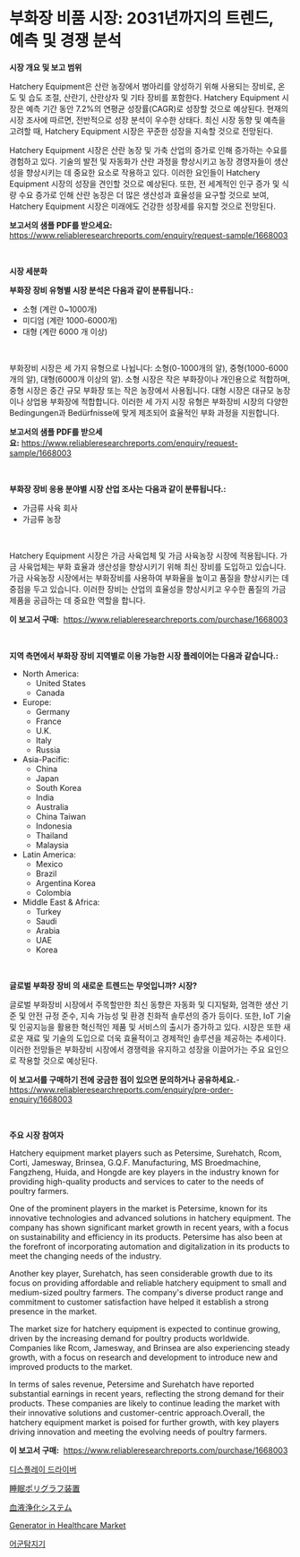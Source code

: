 <p><h1>부화장 비품 시장: 2031년까지의 트렌드, 예측 및 경쟁 분석</h1></p><p><strong>시장 개요 및 보고 범위</strong></p>
<p><p>Hatchery Equipment은 산란 농장에서 병아리를 양성하기 위해 사용되는 장비로, 온도 및 습도 조절, 산란기, 산란상자 및 기타 장비를 포함한다. Hatchery Equipment 시장은 예측 기간 동안 7.2%의 연평균 성장률(CAGR)로 성장할 것으로 예상된다. 현재의 시장 조사에 따르면, 전반적으로 성장 분석이 우수한 상태다. 최신 시장 동향 및 예측을 고려할 때, Hatchery Equipment 시장은 꾸준한 성장을 지속할 것으로 전망된다.</p><p>Hatchery Equipment 시장은 산란 농장 및 가축 산업의 증가로 인해 증가하는 수요를 경험하고 있다. 기술의 발전 및 자동화가 산란 과정을 향상시키고 농장 경영자들이 생산성을 향상시키는 데 중요한 요소로 작용하고 있다. 이러한 요인들이 Hatchery Equipment 시장의 성장을 견인할 것으로 예상된다. 또한, 전 세계적인 인구 증가 및 식량 수요 증가로 인해 산란 농장은 더 많은 생산성과 효율성을 요구할 것으로 보여, Hatchery Equipment 시장은 미래에도 건강한 성장세를 유지할 것으로 전망된다.</p></p>
<p><strong>보고서의 샘플 PDF를 받으세요:</strong> <a href="https://www.reliableresearchreports.com/enquiry/request-sample/1668003">https://www.reliableresearchreports.com/enquiry/request-sample/1668003</a></p>
<p>&nbsp;</p>
<p><strong>시장 세분화</strong></p>
<p><strong>부화장 장비 유형별 시장 분석은 다음과 같이 분류됩니다.:</strong></p>
<p><ul><li>소형 (계란 0~1000개)</li><li>미디엄 (계란 1000-6000개)</li><li>대형 (계란 6000 개 이상)</li></ul></p>
<p>&nbsp;</p>
<p><p>부화장비 시장은 세 가지 유형으로 나뉩니다: 소형(0-1000개의 알), 중형(1000-6000개의 알), 대형(6000개 이상의 알). 소형 시장은 작은 부화장이나 개인용으로 적합하며, 중형 시장은 중간 규모 부화장 또는 작은 농장에서 사용됩니다. 대형 시장은 대규모 농장이나 상업용 부화장에 적합합니다. 이러한 세 가지 시장 유형은 부화장비 시장의 다양한 Bedingungen과 Bedürfnisse에 맞게 제조되어 효율적인 부화 과정을 지원합니다.</p></p>
<p><strong>보고서의 샘플 PDF를 받으세요:</strong>&nbsp;<a href="https://www.reliableresearchreports.com/enquiry/request-sample/1668003">https://www.reliableresearchreports.com/enquiry/request-sample/1668003</a></p>
<p>&nbsp;</p>
<p><strong> 부화장 장비 응용 분야별 시장 산업 조사는 다음과 같이 분류됩니다.:</strong></p>
<p><ul><li>가금류 사육 회사</li><li>가금류 농장</li></ul></p>
<p>&nbsp;</p>
<p><p>Hatchery Equipment 시장은 가금 사육업체 및 가금 사육농장 시장에 적용됩니다. 가금 사육업체는 부화 효율과 생산성을 향상시키기 위해 최신 장비를 도입하고 있습니다. 가금 사육농장 시장에서는 부화장비를 사용하여 부화율을 높이고 품질을 향상시키는 데 중점을 두고 있습니다. 이러한 장비는 산업의 효율성을 향상시키고 우수한 품질의 가금제품을 공급하는 데 중요한 역할을 합니다.</p></p>
<p><strong>이 보고서 구매:</strong>&nbsp; <a href="https://www.reliableresearchreports.com/purchase/1668003">https://www.reliableresearchreports.com/purchase/1668003</a></p>
<p>&nbsp;</p>
<p><strong>지역 측면에서 부화장 장비 지역별로 이용 가능한 시장 플레이어는 다음과 같습니다.:</strong></p>
<p><ul>
    <li>
        North America:
        <ul>
            <li>United States</li>
            <li>Canada</li>
        </ul>
    </li>
    <li>
        Europe:
        <ul>
            <li>Germany</li>
            <li>France</li>
            <li>U.K.</li>
            <li>Italy</li>
            <li>Russia</li>
        </ul>
    </li>
    <li>
        Asia-Pacific:
        <ul>
            <li>China</li>
            <li>Japan</li>
            <li>South Korea</li>
            <li>India</li>
            <li>Australia</li>
            <li>China Taiwan</li>
            <li>Indonesia</li>
            <li>Thailand</li>
            <li>Malaysia</li>
        </ul>
    </li>
    <li>
        Latin America:
        <ul>
            <li>Mexico</li>
            <li>Brazil</li>
            <li>Argentina Korea</li>
            <li>Colombia</li>
        </ul>
    </li>
    <li>
        Middle East & Africa:
        <ul>
            <li>Turkey</li>
            <li>Saudi</li>
            <li>Arabia</li>
            <li>UAE</li>
            <li>Korea</li>
        </ul>
    </li>
    </ul></p>
<p>&nbsp;</p>
<p><strong>글로벌 부화장 장비 의 새로운 트렌드는 무엇입니까? 시장?</strong></p>
<p><p>글로벌 부화장비 시장에서 주목할만한 최신 동향은 자동화 및 디지털화, 엄격한 생산 기준 및 안전 규정 준수, 지속 가능성 및 환경 친화적 솔루션의 증가 등이다. 또한, IoT 기술 및 인공지능을 활용한 혁신적인 제품 및 서비스의 출시가 증가하고 있다. 시장은 또한 새로운 재료 및 기술의 도입으로 더욱 효율적이고 경제적인 솔루션을 제공하는 추세이다. 이러한 전망들은 부화장비 시장에서 경쟁력을 유지하고 성장을 이끌어가는 주요 요인으로 작용할 것으로 예상된다.</p></p>
<p><strong>이 보고서를 구매하기 전에 궁금한 점이 있으면 문의하거나 공유하세요.</strong>- <a href="https://www.reliableresearchreports.com/enquiry/pre-order-enquiry/1668003">https://www.reliableresearchreports.com/enquiry/pre-order-enquiry/1668003</a></p>
<p>&nbsp;</p>
<p><strong>주요 시장 참여자</strong></p>
<p><p>Hatchery equipment market players such as Petersime, Surehatch, Rcom, Corti, Jamesway, Brinsea, G.Q.F. Manufacturing, MS Broedmachine, Fangzheng, Huida, and Hongde are key players in the industry known for providing high-quality products and services to cater to the needs of poultry farmers.</p><p>One of the prominent players in the market is Petersime, known for its innovative technologies and advanced solutions in hatchery equipment. The company has shown significant market growth in recent years, with a focus on sustainability and efficiency in its products. Petersime has also been at the forefront of incorporating automation and digitalization in its products to meet the changing needs of the industry.</p><p>Another key player, Surehatch, has seen considerable growth due to its focus on providing affordable and reliable hatchery equipment to small and medium-sized poultry farmers. The company's diverse product range and commitment to customer satisfaction have helped it establish a strong presence in the market.</p><p>The market size for hatchery equipment is expected to continue growing, driven by the increasing demand for poultry products worldwide. Companies like Rcom, Jamesway, and Brinsea are also experiencing steady growth, with a focus on research and development to introduce new and improved products to the market.</p><p>In terms of sales revenue, Petersime and Surehatch have reported substantial earnings in recent years, reflecting the strong demand for their products. These companies are likely to continue leading the market with their innovative solutions and customer-centric approach.Overall, the hatchery equipment market is poised for further growth, with key players driving innovation and meeting the evolving needs of poultry farmers.</p></p>
<p><strong>이 보고서 구매:</strong>&nbsp;&nbsp;<a href="https://www.reliableresearchreports.com/purchase/1668003">https://www.reliableresearchreports.com/purchase/1668003</a></p>
<p><p><a href="https://medium.com/@gummibear5656757/%EB%94%94%EC%8A%A4%ED%94%8C%EB%A0%88%EC%9D%B4-%EB%93%9C%EB%9D%BC%EC%9D%B4%EB%B2%84-%EC%8B%9C%EC%9E%A5-%EB%B6%84%EC%84%9D-cagr-%EC%8B%9C%EC%9E%A5-%EC%84%B8%EB%B6%84%ED%99%94-%EB%B0%8F-%EC%84%B8%EA%B3%84%EC%A0%81-%EC%82%B0%EC%97%85-%EC%A0%84%EB%A7%9D-de70e401869a">디스플레이 드라이버</a></p><p><a href="https://medium.com/@josephee58/%E3%83%9D%E3%83%AA%E3%82%BD%E3%83%A0%E3%83%8E%E3%82%B0%E3%83%A9%E3%83%95%E3%82%A3%E3%83%BC%E8%A3%85%E7%BD%AE%E3%81%AE%E5%B8%82%E5%A0%B4%E8%A6%8F%E6%A8%A1-cagr-%E3%83%88%E3%83%AC%E3%83%B3%E3%83%892024%E5%B9%B4-2030%E5%B9%B4-0938817e6c7e">睡眠ポリグラフ装置</a></p><p><a href="https://github.com/oafhukehf4709715/Market-Research-Report-List-1/blob/main/511836116328.md">血液浄化システム</a></p><p><a href="https://github.com/WillieWoodard/Market-Research-Report-List-4/blob/main/generator-in-healthcare-market.md">Generator in Healthcare Market</a></p><p><a href="https://medium.com/@everettilkinson56562023/%ED%94%BC%EC%89%AC%ED%8C%8C%EC%9D%B8%EB%8D%94-%EC%8B%9C%EC%9E%A5-%EC%A1%B0%EC%82%AC-%EB%B3%B4%EA%B3%A0%EC%84%9C-%EA%B7%B8-%EC%97%AD%EC%82%AC-%EB%B0%8F-2024%EB%85%84%EB%B6%80%ED%84%B0-2031%EB%85%84%EA%B9%8C%EC%A7%80%EC%9D%98-%EC%98%88%EC%B8%A1-538dca9ca453">어군탐지기</a></p></p>
